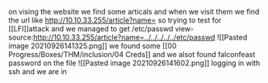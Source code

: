 on vising the website we find some articals and when we visit them we find the url like http://10.10.33.255/article?name= so trying to test for [[LFI]]attack and we managed to get /etc/passwd
view-source:http://10.10.33.255/article?name=../../../../../etc/passwd
![[Pasted image 20210926141325.png]]
we found some [[00 Progress/Boxes/THM/inclusion/04 Creds]]
and we alsot found falconfeast password on the file 
![[Pasted image 20210926141602.png]]
logging in with ssh and we are in 